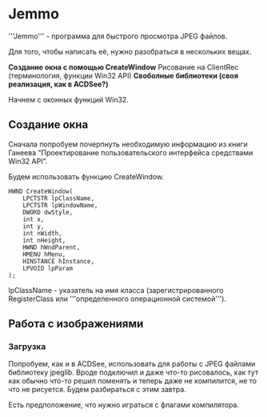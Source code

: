 # Jemmo #

'''Jemmo''' - программа для быстрого просмотра JPEG файлов.

Для того, чтобы написать её, нужно разобраться в нескольких вещах.

**Создание окна с помощью CreateWindow** Рисование на ClientRec (терминология, функции Win32 API)
**Своболные библиотеки (своя реализация, как в ACDSee?)**

Начнем с оконных функций Win32.

## Создание окна ##

Сначала попробуем почерпнуть необходимую информацию из книги Ганеева "Проектирование пользовательского интерфейса средствами Win32 API".

Будем использовать функцию CreateWindow.

```
HWND CreateWindow(      
    LPCTSTR lpClassName,
    LPCTSTR lpWindowName,
    DWORD dwStyle,
    int x,
    int y,
    int nWidth,
    int nHeight,
    HWND hWndParent,
    HMENU hMenu,
    HINSTANCE hInstance,
    LPVOID lpParam
);
```

lpClassName - указатель на имя класса (зарегистрированного RegisterClass или '''определенного операционной системой''').

## Работа с изображениями ##

### Загрузка ###

Попробуем, как и в ACDSee, использовать для работы с JPEG файлами библиотеку jpeglib. Вроде подключил и даже что-то рисовалось, как тут как обычно что-то решил поменять и теперь даже не компилится, не то что не рисуется. Будем разбираться с этим завтра.

Есть предположение, что нужно играться с флагами компилятора.